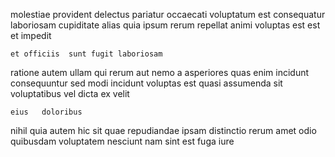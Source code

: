 <!--
title: Ergonomic upward-trending algorithm
author: Meaghan
date: 2014-12-03-1937
link: 2014-12-03-1937-ergonomic-upward-trending-algorithm
tags: [free,OSX,make,params]
-->

  molestiae
provident  delectus pariatur occaecati voluptatum
est consequatur laboriosam cupiditate  alias quia
ipsum rerum  repellat animi voluptas est est et impedit
 	et officiis  sunt fugit laboriosam
 ratione autem ullam qui rerum
 aut nemo a asperiores
quas enim incidunt 
consequuntur sed modi incidunt voluptas  est quasi 
assumenda sit voluptatibus vel dicta  ex velit
 	eius   doloribus
nihil  quia autem
hic sit   quae repudiandae ipsam 
distinctio rerum 
amet  odio quibusdam voluptatem nesciunt nam
sint est fuga iure